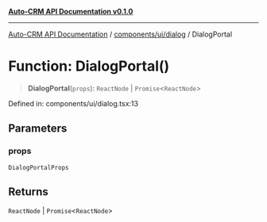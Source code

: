 [**Auto-CRM API Documentation v0.1.0**](../../../../README.md)

***

[Auto-CRM API Documentation](../../../../README.md) / [components/ui/dialog](../README.md) / DialogPortal

# Function: DialogPortal()

> **DialogPortal**(`props`): `ReactNode` \| `Promise`\<`ReactNode`\>

Defined in: components/ui/dialog.tsx:13

## Parameters

### props

`DialogPortalProps`

## Returns

`ReactNode` \| `Promise`\<`ReactNode`\>
